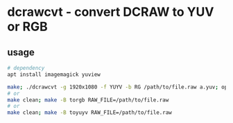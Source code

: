 # dcrawcvt - convert DCRAW to YUV or RGB

## usage

```sh
# dependency
apt install imagemagick yuview

make; ./dcrawcvt -g 1920x1080 -f YUYV -b RG /path/to/file.raw a.yuv; open a.yuv
# or
make clean; make -B torgb RAW_FILE=/path/to/file.raw
# or
make clean; make -B toyuyv RAW_FILE=/path/to/file.raw
```
